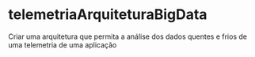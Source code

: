 # telemetriaArquiteturaBigData
Criar uma arquitetura que permita a análise dos dados quentes e frios de uma telemetria de uma aplicação

